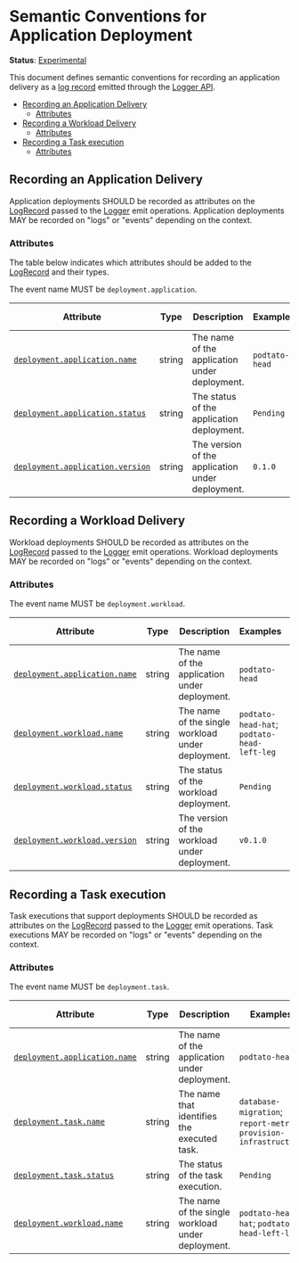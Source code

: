 # Semantic Conventions for Application Deployment

**Status**: [Experimental](../../document-status.md)

This document defines semantic conventions for recording an application delivery as
a [log record](https://github.com/open-telemetry/opentelemetry-specification/blob/main/specification/logs/bridge-api.md#logrecord) emitted through the [Logger API](https://github.com/open-telemetry/opentelemetry-specification/blob/main/specification/logs/bridge-api.md#emit-logrecord).

<!-- Re-generate TOC with `markdown-toc --no-first-h1 -i` -->

<!-- toc -->

- [Recording an Application Delivery](#recording-an-application-delivery)
  * [Attributes](#attributes)
- [Recording a Workload Delivery](#recording-a-workload-delivery)
  * [Attributes](#attributes-1)
- [Recording a Task execution](#recording-a-task-execution)
  * [Attributes](#attributes-2)

<!-- tocstop -->

## Recording an Application Delivery

Application deployments SHOULD be recorded as attributes on the
[LogRecord](https://github.com/open-telemetry/opentelemetry-specification/blob/main/specification/logs/bridge-api.md#logrecord) passed to the [Logger](https://github.com/open-telemetry/opentelemetry-specification/blob/main/specification/logs/bridge-api.md#logger) emit
operations. Application deployments MAY be recorded on "logs" or "events" depending on the
context.

### Attributes

The table below indicates which attributes should be added to the
[LogRecord](https://github.com/open-telemetry/opentelemetry-specification/blob/main/specification/logs/bridge-api.md#logrecord) and their types.

<!-- semconv log-deployment-application -->
The event name MUST be `deployment.application`.

| Attribute  | Type | Description  | Examples  | Requirement Level |
|---|---|---|---|---|
| [`deployment.application.name`](../../trace/semantic_conventions/deployment.md) | string | The name of the application under deployment. | `podtato-head` | Required |
| [`deployment.application.status`](../../trace/semantic_conventions/deployment.md) | string | The status of the application deployment. | `Pending` | Recommended |
| [`deployment.application.version`](../../trace/semantic_conventions/deployment.md) | string | The version of the application under deployment. | `0.1.0` | Recommended |
<!-- endsemconv -->

## Recording a Workload Delivery

Workload deployments SHOULD be recorded as attributes on the
[LogRecord](https://github.com/open-telemetry/opentelemetry-specification/blob/main/specification/logs/bridge-api.md#logrecord) passed to the [Logger](https://github.com/open-telemetry/opentelemetry-specification/blob/main/specification/logs/bridge-api.md#logger) emit
operations. Workload deployments MAY be recorded on "logs" or "events" depending on the
context.

### Attributes

<!-- semconv log-deployment-workload -->
The event name MUST be `deployment.workload`.

| Attribute  | Type | Description  | Examples  | Requirement Level |
|---|---|---|---|---|
| [`deployment.application.name`](../../trace/semantic_conventions/deployment.md) | string | The name of the application under deployment. | `podtato-head` | Required |
| [`deployment.workload.name`](../../trace/semantic_conventions/deployment.md) | string | The name of the single workload under deployment. | `podtato-head-hat`; `podtato-head-left-leg` | Required |
| [`deployment.workload.status`](../../trace/semantic_conventions/deployment.md) | string | The status of the workload deployment. | `Pending` | Recommended |
| [`deployment.workload.version`](../../trace/semantic_conventions/deployment.md) | string | The version of the workload under deployment. | `v0.1.0` | Recommended |
<!-- endsemconv -->

## Recording a Task execution

Task executions that support deployments SHOULD be recorded as attributes on the
[LogRecord](https://github.com/open-telemetry/opentelemetry-specification/blob/main/specification/logs/bridge-api.md#logrecord) passed to the [Logger](https://github.com/open-telemetry/opentelemetry-specification/blob/main/specification/logs/bridge-api.md#logger) emit
operations. Task executions MAY be recorded on "logs" or "events" depending on the
context.

### Attributes

<!-- semconv log-deployment-task -->
The event name MUST be `deployment.task`.

| Attribute  | Type | Description  | Examples  | Requirement Level |
|---|---|---|---|---|
| [`deployment.application.name`](../../trace/semantic_conventions/deployment.md) | string | The name of the application under deployment. | `podtato-head` | Required |
| [`deployment.task.name`](../../trace/semantic_conventions/deployment.md) | string | The name that identifies the executed task. | `database-migration`; `report-metric`; `provision-infrastructure` | Required |
| [`deployment.task.status`](../../trace/semantic_conventions/deployment.md) | string | The status of the task execution. | `Pending` | Recommended |
| [`deployment.workload.name`](../../trace/semantic_conventions/deployment.md) | string | The name of the single workload under deployment. | `podtato-head-hat`; `podtato-head-left-leg` | Recommended |
<!-- endsemconv -->
